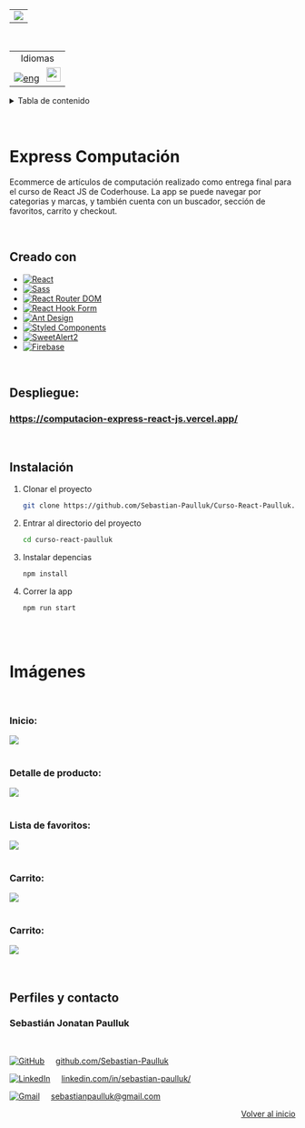 <a id="top"></a>

<table align="center"> 
    <tr>
      <td>
        <img  src="https://i.ibb.co/7NchXsf/logo-wall.png">
    </td>
  </tr>
</table>


<br>


<table align="right">
    <tr>
      <td align="center">
        Idiomas
      </td>
    </tr>
  <tr>
    <td align="right">
      <a href=""><img src="https://img.shields.io/badge/english-blue.svg" alt="eng"></a>
      &nbsp;
      <a href="https://github.com/Sebastian-Paulluk/Curso-React-Ecommerce-Computacion/blob/main/README.es.md"><img src="https://img.shields.io/badge/español-red.svg" height="25" alt="es"></a>
    </td>
  </tr>
</table>



<details>
  <summary>Tabla de contenido</summary>
  <ol>
    <li><a href="#creado-con">Creado con</a></li>
    <li><a href="#despliegue">Despliegue</a></li>
    <li><a href="#instalacion">Instalación</a></li>
    <li><a href="#imagenes">Imágenes</a></li>
    <li><a href="#pefiles-y-contacto">Perfiles y contacto</a></li>
  </ol>
</details>



<br>
<br>



# Express Computación

Ecommerce de artículos de computación realizado como entrega final para el curso de React JS de Coderhouse. La app se puede navegar por categorias y marcas, y también cuenta con un buscador, sección de favoritos, carrito y checkout.



<br>



<a id="creado-con"></a>
## Creado con

* [![React][React.js]][React-url]
* [![Sass][Sass]][Sass-url]
* [![React Router DOM][ReactRouterDOM]][ReactRouterDOM-url]
* [![React Hook Form][ReactHookForm]][ReactHookForm-url]
* [![Ant Design][AntDesign]][AntDesign-url]
* [![Styled Components][StyledComponents]][StyledComponents-url]
* [![SweetAlert2][SweetAlert2]][SweetAlert2-url]
* [![Firebase][Firebase]][Firebase-url]



<br>



<a id="despliegue"></a>
## Despliegue:
### <https://computacion-express-react-js.vercel.app/>



<br>



<a id="instalacion"></a>
## Instalación

1. Clonar el proyecto
   ```sh
   git clone https://github.com/Sebastian-Paulluk/Curso-React-Paulluk.git
   ```
2. Entrar al directorio del proyecto
   ```sh
   cd curso-react-paulluk
   ```
3. Instalar depencias
   ```sh
   npm install
   ```
4. Correr la app
   ```sh
   npm run start
   ```



<br><br>



<a id="imagenes"></a>
# Imágenes

<br>

###

### Inicio:
<kbd>
  <img src="https://i.ibb.co/5FfZRTH/home.png">
</kbd>

<br>
<br>

###

### Detalle de producto:
<kbd>
  <img src="https://i.ibb.co/k24S0Pc/item-Detail.png">
</kbd>

<br>
<br>

###

### Lista de favoritos:
<kbd>
  <img src="https://i.ibb.co/zZCVDr8/wishList.png">
</kbd>

<br>
<br>

###

### Carrito:
<kbd>
  <img src="https://i.ibb.co/xD5WP3y/Cart.png">
</kbd>

<br>
<br>

###

### Carrito:
<kbd>
  <img src="https://i.ibb.co/c1RxK6d/Checkout.png">
</kbd>




<br>
<br>
<br>


<a id="pefiles-y-contacto"></a>
## Perfiles y contacto

### Sebastián Jonatan Paulluk
<br>

[![GitHub][GitHub-icon]][GitHub-url] &nbsp; &nbsp; [github.com/Sebastian-Paulluk](https://github.com/Sebastian-Paulluk)

[![LinkedIn][LinkedIn-icon]][LinkedIn-url] &nbsp; &nbsp; [linkedin.com/in/sebastian-paulluk/](https://www.linkedin.com/in/sebastian-paulluk/)

[![Gmail][Gmail-icon]][Gmail-url] &nbsp; &nbsp; sebastianpaulluk@gmail.com

<p align="right"><a href="#top">Volver al inicio</a></p>






 <!-- MARKDOWN LINKS & IMAGES -->
[React.js]: https://img.shields.io/badge/React-20232A?style=for-the-badge&logo=react&logoColor=61DAFB
[React-url]: https://reactjs.org/

[Sass]: https://img.shields.io/badge/Sass-CC6699?style=for-the-badge&logo=sass&logoColor=white
[Sass-url]: https://sass-lang.com/

[ReactRouterDOM]: https://img.shields.io/badge/React%20Router%20DOM-CA4245?style=for-the-badge&logo=react-router&logoColor=white
[ReactRouterDOM-url]: https://reactrouter.com/

[ReactHookForm]: https://img.shields.io/badge/React%20Hook%20Form-EC5990?style=for-the-badge&logo=reacthookform&logoColor=white
[ReactHookForm-url]: https://react-hook-form.com/

[AntDesign]: https://img.shields.io/badge/Ant%20Design-0170FE?style=for-the-badge&logo=ant-design&logoColor=white
[AntDesign-url]: https://ant.design/

[SweetAlert2]: https://img.shields.io/badge/SweetAlert2-3085d6?style=for-the-badge&logo=SweetAlert2&logoColor=white
[SweetAlert2-url]: https://sweetalert2.github.io/

[StyledComponents]: https://img.shields.io/badge/Styled%20Components-DB7093?style=for-the-badge&logo=styled-components&logoColor=white
[StyledComponents-url]: https://styled-components.com

[Firebase]: https://img.shields.io/badge/Firebase-FFCB2F?style=for-the-badge&logo=firebase&logoColor=black
[Firebase-url]: https://firebase.google.com/

[LinkedIn-icon]: https://img.shields.io/badge/LinkedIn-0A66C2?style=for-the-badge&logo=linkedin&logoColor=white
[LinkedIn-url]: https://www.linkedin.com/in/sebastian-paulluk/

[Gmail-icon]: https://img.shields.io/badge/Gmail-D14836?style=for-the-badge&logo=gmail&logoColor=white
[Gmail-url]: mailto:sebastianpaulluk@gmail.com

[GitHub-icon]: https://img.shields.io/badge/GitHub-181717?style=for-the-badge&logo=github&logoColor=white
[GitHub-url]: https://github.com/Sebastian-Paulluk
